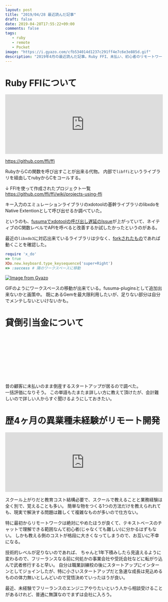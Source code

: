 ```yaml
---
layout: post
title: "2019/04/28 最近読んだ記事"
draft: false
date: 2019-04-28T17:55:22+09:00
comments: false
tags: 
   - ruby
   - remote
   - Pocket
image: "https://i.gyazo.com/cfb534014d1237c291ff4e7c6e3e885d.gif"
description: "2019年4月の最近読んだ記事。Ruby FFI、未払い、初心者のリモートワークについて。"
---
```


# Ruby FFIについて

<iframe src="https://hatenablog-parts.com/embed?url=http%3A%2F%2Fkazegusuri.hateblo.jp%2Fentry%2F2014%2F03%2F02%2F192729" style="border: 0; width: 100%; height: 190px;" allowfullscreen scrolling="no" allow="autoplay; encrypted-media"></iframe>

https://github.com/ffi/ffi

RubyからCの関数を呼び出すことが出来る代物。
内部で`libffi`というライブラリを経由してrubyからCをコールする。

↓ FFIを使って作成されたプロジェクト一覧  
https://github.com/ffi/ffi/wiki/projects-using-ffi

キー入力のエミュレーションライブラリのxdotoolの基幹ライブラリのlibxdoをNative Extentionとして呼び出せるか調べていた。

というのも、[fusumaでxdotoolの呼び出し遅延のIssue](https://github.com/iberianpig/fusuma/issues/113)が上がっていて、ネイティブのC関数レベルでAPIを呼べると改善するか試したかったというのがある。

最近の`libxdo3`に対応出来ているライブラリは少なく、[forkされたもの](https://github.com/instructure/x_do)であれば動くことを確認した。

```ruby
require 'x_do'
=> true
XDo.new.keyboard.type_keysequence('super+Right')
=> :success # 隣のワークスペースに移動
```

[![Image from Gyazo](https://i.gyazo.com/cfb534014d1237c291ff4e7c6e3e885d.gif)](https://gyazo.com/cfb534014d1237c291ff4e7c6e3e885d)

GIFのようにワークスペースの移動が出来ている。fusuma-pluginsとして追加出来ないかと画策中。
既にあるGemを最大限利用したいが、足りない部分は自分でメンテしないといけないかも。

# 貸倒引当金について

<div class="iframely-embed"><div class="iframely-responsive" style="height: 140px; padding-bottom: 0;"><a href="https://freeway-keiri.com/blog/view/184" data-iframely-url="//cdn.iframe.ly/igIlHyl?iframe=card-small"></a></div></div><script async src="//cdn.iframe.ly/embed.js" charset="utf-8"></script>

昔の顧客に未払いのまま倒産するスタートアップが居るので調べた。  
一括評価になりそう。 この単語もたまたま詳しい方に教えて頂けたが、会計難しいので詳しい人からすぐ聞けるようにしておきたい。


# 歴4ヶ月の異業種未経験がリモート開発
<iframe src="https://hatenablog-parts.com/embed?url=https%3A%2F%2Fshimarisu-esa.hatenablog.com%2Fentry%2F2018%2F12%2F09%2F160347" style="border: 0; width: 100%; height: 190px;" allowfullscreen scrolling="no" allow="autoplay; encrypted-media"></iframe>

スクール上がりだと教育コスト結構必要で、スクールで教えることと業務経験は全く別で、覚えることも多い。
簡単な物をつくる1つの方法だけを教えられれても、現実で解決する問題は難しくて複雑なものが多いので仕方ない。

特に最初からリモートワークは絶対にやめたほうが良くて、テキストベースのチャットで理解できる範囲なんて初心者(じゃなくても難しい)に分かるはずもない。
しかも教える側のコストが格段に大きくなってしまうので、お互いに不幸になる。

技術的レベルが足りないのであれば、 ちゃんと1年下積みしたら見違えるように変わるので、フリーランスなる前に何処かの事業会社や受託会社などに転がり込んで武者修行すると早い。
自分は職業訓練校の後にスタートアップにインターンとしてジョインしたが、特に小さいスタートアップだと急速な成長は見込めるものの体力無いとしんどいので覚悟決めていったほうが良い。

最近、未経験でフリーランスのエンジニアやりたいという人から相談受けることがあるけれど、普通に無謀なのでまずは会社に入ろう。

